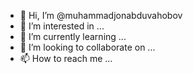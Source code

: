 - 👋 Hi, I’m @muhammadjonabduvahobov
- 👀 I’m interested in ...
- 🌱 I’m currently learning ...
- 💞️ I’m looking to collaborate on ...
- 📫 How to reach me ...

<!---
muhammadjonabduvahobov/muhammadjonabduvahobov is a ✨ special ✨ repository because its `README.md` (this file) appears on your GitHub profile.
You can click the Preview link to take a look at your changes.
--->

